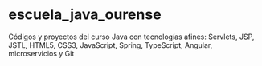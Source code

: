 # escuela_java_ourense
Códigos y proyectos del curso Java con tecnologías afines: Servlets, JSP, JSTL, HTML5, CSS3, JavaScript, Spring, TypeScript, Angular, microservicios y Git
